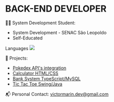 # BACK-END DEVELOPER
👩‍💻 System Development Student:

-  System Development - SENAC São Leopoldo
-  Self-Educated

Languages
<img src="https://cdn.jsdelivr.net/gh/devicons/devicon/icons/csharp/csharp-original.svg" />
          

🚀 Projects:

- [Pokedex API's integration](https://www.github.com/victxrmarin/pokedex-vic)
- [Calculator HTML/CSS](https://www.github.com/victxrmarin/calculator)
- [Bank System TypeScript/MySQL](https://www.github.com/victxrmarin/calculator)
- [Tic Tac Toe Swing/Java](https://www.github.com/victxrmarin/tictac-java)


📬 Personal Contact: victormarin.dev@gmail.com


